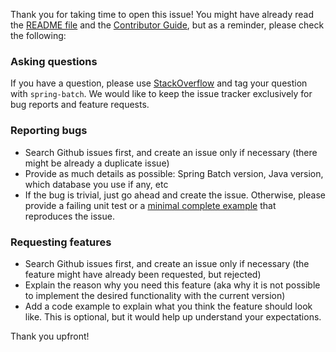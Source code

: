 Thank you for taking time to open this issue!
You might have already read the [README file][1] and the [Contributor Guide][2], but as a reminder, please check the following:

### Asking questions

If you have a question, please use [StackOverflow](https://stackoverflow.com/questions/tagged/spring-batch) and tag your question
with `spring-batch`. We would like to keep the issue tracker exclusively for bug reports and feature requests.

### Reporting bugs

* Search Github issues first, and create an issue only if necessary (there might be already a duplicate issue)
* Provide as much details as possible: Spring Batch version, Java version, which database you use if any, etc
* If the bug is trivial, just go ahead and create the issue. Otherwise, please provide a failing unit test or a [minimal complete example][3] that reproduces the issue.

### Requesting features

* Search Github issues first, and create an issue only if necessary (the feature might have already been requested, but rejected)
* Explain the reason why you need this feature (aka why it is not possible to implement the desired functionality with the current version)
* Add a code example to explain what you think the feature should look like. This is optional, but it would help up understand your expectations.

Thank you upfront!

[1]: https://github.com/spring-projects/spring-batch/blob/master/README.md
[2]: https://github.com/spring-projects/spring-batch/blob/master/CONTRIBUTING.md
[3]: https://stackoverflow.com/help/minimal-reproducible-example